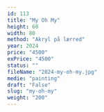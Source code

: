 ```yaml
---
id: 113
title: "My Oh My"
height: 60
width: 80
method: "Akryl på lærred"
year: 2024
price: "4500"
exPrice: "4500"
status: ""
fileName: "2024-my-oh-my.jpg"
medie: "painting"
draft: "False"
slug: "my-oh-my"
weight: "200"
---
```

